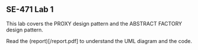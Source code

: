 ## SE-471 Lab 1

This lab covers the PROXY design pattern and the ABSTRACT FACTORY design pattern.

Read the (report)[/report.pdf] to understand the UML diagram and the code.
